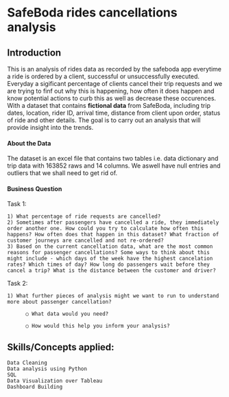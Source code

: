 # SafeBoda rides cancellations analysis

## **Introduction**

This is an analysis of rides data as recorded by the safeboda app everytime a ride is ordered by a client, successful or unsuccessfully executed. Everyday a sigificant percentage of clients cancel their trip requests and we are trying to finf out why this is happening, how often it does happen and know potential actions to curb this as well as decrease these occurences. With a dataset that contains **fictional data** from SafeBoda, including trip dates, location, rider ID, arrival time, distance from client upon order, status of ride and other details. The goal is to carry out an analysis that will provide insight into the trends.

#### About the Data

The dataset is an excel file that contains two tables i.e. data dictionary and trip data with 163852 raws and 14 columns. We aswell have null entries and outliers that we shall need to get rid of.

#### Business Question

Task 1:

    1) What percentage of ride requests are cancelled?
    2) Sometimes after passengers have cancelled a ride, they immediately order another one. How could you try to calculate how often this happens? How often does that happen in this dataset? What fraction of customer journeys are cancelled and not re-ordered?
    3) Based on the current cancellation data, what are the most common reasons for passenger cancellations? Some ways to think about this might include - which days of the week have the highest cancelation rates? Which times of day? How long do passengers wait before they cancel a trip? What is the distance between the customer and driver?
          
Task 2:
    
    1) What further pieces of analysis might we want to run to understand more about passenger cancellation?
          
          ○ What data would you need?
         
          ○ How would this help you inform your analysis?

## Skills/Concepts applied:

    Data Cleaning
    Data analysis using Python
    SQL
    Data Visualization over Tableau
    Dashboard Building
